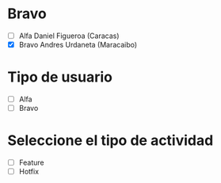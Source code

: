 # Bravo
- [ ] Alfa Daniel Figueroa  (Caracas) 
- [X] Bravo Andres Urdaneta (Maracaibo)

# Tipo de usuario
- [ ] Alfa
- [ ] Bravo 

# Seleccione el tipo de actividad
- [ ] Feature
- [ ] Hotfix
